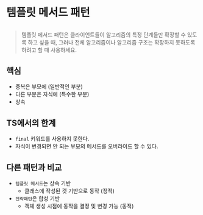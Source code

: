 # 템플릿 메서드 패턴

##

> 템플릿 메서드 패턴은 클라이언트들이 알고리즘의 특정 단계들만 확장할 수 있도록 하고 싶을 때, 그러나 전체 알고리즘이나 알고리즘 구조는 확장하지 못하도록 하려고 할 때 사용하세요.

## 핵심

- 중복은 부모에 (일반적인 부분)
- 다른 부분은 자식에 (특수한 부분)
- 상속

## TS에서의 한계

- `final` 키워드를 사용하지 못한다.
- 자식이 변경되면 안 되는 부모의 메서드를 오버라이드 할 수 있다.

## 다른 패턴과 비교

- `템플릿 메서드`는 상속 기반
  - 클래스에 작성된 것 기반으로 동작 (정적)
- `전략패턴`은 합성 기반
  - 객체 생성 시점에 동작을 결정 및 변경 가능 (동적)
